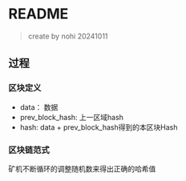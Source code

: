 # README

> create by nohi 20241011

## 过程

### 区块定义

* data： 数据
* prev_block_hash: 上一区域hash
* hash: data + prev_block_hash得到的本区块Hash

### 区块链范式

矿机不断循环的调整随机数来得出正确的哈希值

